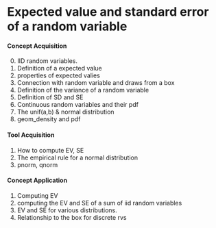 # Expected value and standard error of a random variable
#### Concept Acquisition

0. IID random variables.
1. Definition of a expected value
2. properties of expected valies
3. Connection with random variable and draws from a box
4. Definition of the variance of a random variable
5. Definition of SD and SE
6. Continuous random variables and their pdf
7. The unif(a,b) & normal distribution
8. geom_density and pdf

#### Tool Acquisition

1. How to compute EV, SE
2. The empirical rule for a normal distribution
3. pnorm, qnorm

#### Concept Application

1. Computing EV
2. computing the EV and SE of a sum of iid random variables
3. EV and SE for various distributions.
4. Relationship to the box for discrete rvs